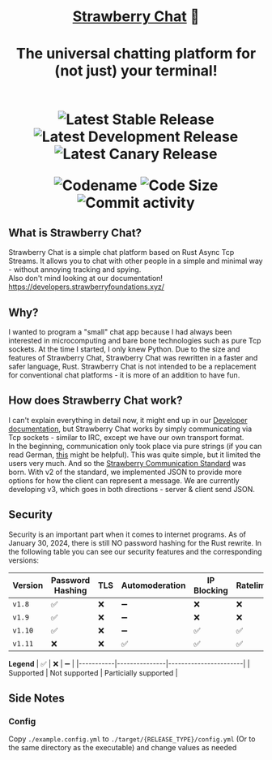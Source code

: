 <div align="center">
  <h1>
    <a href="https://strawberryfoundations.xyz/strawberry-chat">Strawberry Chat</a>
    💬
  <h1>
  The universal chatting platform for (not just) your terminal!
  <br><br>

  ![Latest Stable Release](https://img.shields.io/badge/dynamic/json?url=https://api.strawberryfoundations.xyz/v1/versions&query=%24.stbchat.server.stable&label=Latest%20Stable%20Release&color=success)
  ![Latest Development Release](https://img.shields.io/badge/dynamic/json?url=https://api.strawberryfoundations.xyz/v1/versions&query=%24.stbchat.server.dev&label=Latest%20Development%20Release&color=cyan)
  ![Latest Canary Release](https://img.shields.io/badge/dynamic/json?url=https://api.strawberryfoundations.xyz/v1/versions&query=%24.stbchat.server.canary&label=Latest%20Canary%20Release&color=yellow)

  ![Codename](https://img.shields.io/badge/Codename-Vanilla_Cake_Rusty-orange)
  ![Code Size](https://img.shields.io/github/languages/code-size/Strawberry-Foundations/strawberry-chat)
  ![Commit activity](https://img.shields.io/github/commit-activity/w/Strawberry-Foundations/strawberry-chat)

</div>


## What is Strawberry Chat?
Strawberry Chat is a simple chat platform based on Rust Async Tcp Streams. It allows you to chat with other people in a simple and minimal way - without annoying tracking and spying.<br>
Also don't mind looking at our documentation! https://developers.strawberryfoundations.xyz/

## Why?
I wanted to program a "small" chat app because I had always been interested in microcomputing and bare bone technologies such as pure Tcp sockets. At the time I started, I only knew Python. Due to the size and features of Strawberry Chat, Strawberry Chat was rewritten in a faster and safer language, Rust. Strawberry Chat is not intended to be a replacement for conventional chat platforms - it is more of an addition to have fun. 

## How does Strawberry Chat work?
I can't explain everything in detail now, it might end up in our [Developer documentation](https://developers.strawberryfoundations.xyz/), but Strawberry Chat works by simply communicating via Tcp sockets - similar to IRC, except we have our own transport format. <br>
In the beginning, communication only took place via pure strings (if you can read German, [this](https://developers.strawberryfoundations.xyz/german/json-communication/introduction#versionen-des-strawberry-communication-standards) might be helpful). This was quite simple, but it limited the users very much. And so the [Strawberry Communication Standard](https://developers.strawberryfoundations.xyz/json-communication/introduction) was born.<nr>
With v2 of the standard, we implemented JSON to provide more options for how the client can represent a message. We are currently developing v3, which goes in both directions - server & client send JSON. 

## Security
Security is an important part when it comes to internet programs. As of January 30, 2024, there is still NO password hashing for the Rust rewrite.
In the following table you can see our security features and the corresponding versions:

| Version | Password Hashing  | TLS | Automoderation | IP Blocking | Ratelimit | Login Verification | Msg Verification | 
|---------|-------------------|-----|----------------|-------------|-----------|--------------------|------------------|
| `v1.8`  | ✅                | ❌  | ➖             | ❌          | ❌        | ❌                 | ❌               |
| `v1.9`  | ✅                | ❌  | ➖             | ❌          | ❌        | ❌                 | ❌               |
| `v1.10` | ✅                | ❌  | ➖             | ✅          | ✅        | ❌                 | ❌               |
| `v1.11` | ❌                | ❌  | ✅             | ✅          | ✅        | ✅                 | ✅               |

**Legend**
| ✅        | ❌            | ➖                    | 
|-----------|---------------|-----------------------|
| Supported | Not supported | Particially supported |

## Side Notes
### Config
Copy `./example.config.yml` to `./target/{RELEASE_TYPE}/config.yml` (Or to the same directory as the executable) 
and change values as needed